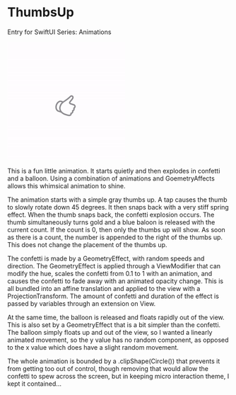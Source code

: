 # ThumbsUp
Entry for SwiftUI Series:  Animations

![Thumbs up animation that rotates down and snaps up releasing a balloon and confetti](https://github.com/Yrban/ThumbsUp/blob/main/Thumbs%20Up.gif)

This is a fun little animation. It starts quietly and then explodes in confetti and a balloon. Using a combination of animations and GoemetryAffects allows this whimsical animation to shine.

The animation starts with a simple gray thumbs up. A tap causes the thumb to slowly rotate down 45 degrees. It then snaps back with a very stiff spring effect. When the thumb snaps back, the confetti explosion occurs. The thumb simultaneously turns gold and a blue baloon is released with the current count. If the count is 0, then only the thumbs up will show. As soon as there is a count, the number is appended to the right of the thumbs up. This does not change the placement of the thumbs up.

The confetti is made by a GeometryEffect, with random speeds and direction. The GeometryEffect is applied through a ViewModifier that can modify the hue, scales the confetti from 0.1 to 1 with an animation, and causes the confetti to fade away with an animated opacity change. This is all bundled into an affine translation and applied to the view with a ProjectionTransform. The amount of confetti and duration of the effect is passed by variables through an extension on View.

At the same time, the balloon is released and floats rapidly out of the view. This is also set by a GeometryEffect that is a bit simpler than the confetti. The balloon simply floats up and out of the view, so I wanted a linearly animated movement, so the y value has no random component, as opposed to the x value which does have a slight random movement.

The whole animation is bounded by a .clipShape(Circle()) that prevents it from getting too out of control, though removing that would allow the confetti to spew across the screen, but in keeping micro interaction theme, I kept it contained...
